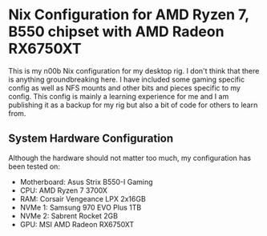 # Nix Configuration for AMD Ryzen 7, B550 chipset with AMD Radeon RX6750XT
This is my n00b Nix configuration for my desktop rig. I don't think that there is anything groundbreaking here. I have included some gaming specific config as well as NFS mounts and other bits and pieces specific to my config. This config is mainly a learning experience for me and I am publishing it as a backup for my rig but also a bit of code for others to learn from.

## System Hardware Configuration

Although the hardware should not matter too much, my configuration has been tested on:
- Motherboard: Asus Strix B550-I Gaming
- CPU: AMD Ryzen 7 3700X
- RAM: Corsair Vengeance LPX 2x16GB
- NVMe 1: Samsung 970 EVO Plus 1TB
- NVMe 2: Sabrent Rocket 2GB
- GPU: MSI AMD Radeon RX6750XT
